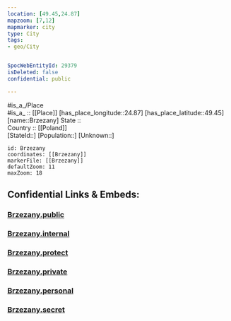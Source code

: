 ```yaml
---
location: [49.45,24.87] 
mapzoom: [7,12] 
mapmarker: city 
type: City
tags:
- geo/City


SpocWebEntityId: 29379
isDeleted: false
confidential: public

---
```

#is_a_/Place  
#is_a_ :: [[Place]] 
[has_place_longitude::24.87] 
[has_place_latitude::49.45] 
[name::Brzezany] 
State ::  
Country :: [[Poland]]  
[StateId::] 
[Population::] 
[Unknown::] 


```leaflet
id: Brzezany
coordinates: [[Brzezany]] 
markerFile: [[Brzezany]] 
defaultZoom: 11 
maxZoom: 18
```


## Confidential Links & Embeds: 

### [Brzezany.public](/_public/\Earth\Continent\Europe\Europe~East\Ukraine\Regions~Ukraine\Ternopil'\CityBrzezany.public.md) 

### [Brzezany.internal](/_internal/\Earth\Continent\Europe\Europe~East\Ukraine\Regions~Ukraine\Ternopil'\CityBrzezany.internal.md) 

### [Brzezany.protect](/_protect/\Earth\Continent\Europe\Europe~East\Ukraine\Regions~Ukraine\Ternopil'\CityBrzezany.protect.md) 

### [Brzezany.private](/_private/\Earth\Continent\Europe\Europe~East\Ukraine\Regions~Ukraine\Ternopil'\CityBrzezany.private.md) 

### [Brzezany.personal](/_personal/\Earth\Continent\Europe\Europe~East\Ukraine\Regions~Ukraine\Ternopil'\CityBrzezany.personal.md) 

### [Brzezany.secret](/_secret/\Earth\Continent\Europe\Europe~East\Ukraine\Regions~Ukraine\Ternopil'\CityBrzezany.secret.md)


